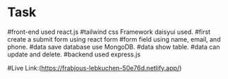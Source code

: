# Task
#front-end used react.js
#tailwind css Framework  daisyui used.
#first create a submit form using react form
#form field using name, email, and phone.
#data save database use MongoDB.
#data show table.
#data can update and delete.
#backend used express.js


#Live Link:(https://frabjous-lebkuchen-50e76d.netlify.app/)
